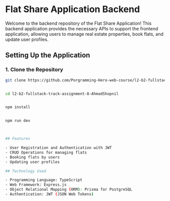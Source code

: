# Flat Share Application Backend

Welcome to the backend repository of the Flat Share Application! This backend application provides the necessary APIs to support the frontend application, allowing users to manage real estate properties, book flats, and update user profiles.

## Setting Up the Application

### 1. Clone the Repository

```bash
git clone https://github.com/Porgramming-Hero-web-course/l2-b2-fullstack-track-assignment-8-AhmadShopnil.git


cd l2-b2-fullstack-track-assignment-8-AhmadShopnil


npm install


npm run dev



## Features

- User Registration and Authentication with JWT
- CRUD Operations for managing flats
- Booking flats by users
- Updating user profiles

## Technology Used

- Programming Language: TypeScript
- Web Framework: Express.js
- Object Relational Mapping (ORM): Prisma for PostgreSQL
- Authentication: JWT (JSON Web Tokens)
```
